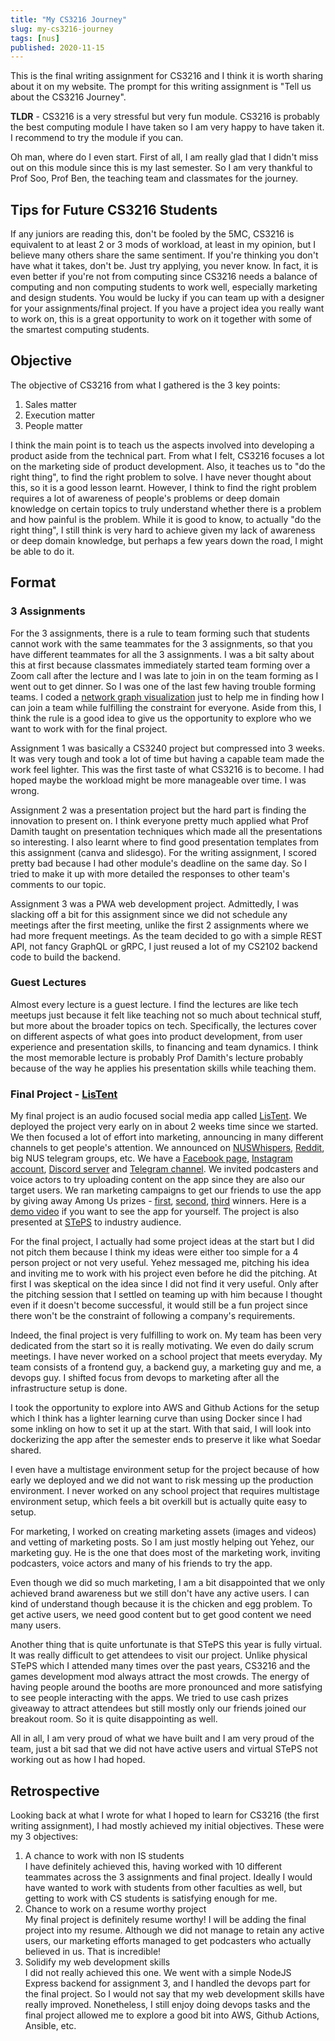 ```yaml
---
title: "My CS3216 Journey"
slug: my-cs3216-journey
tags: [nus]
published: 2020-11-15
---
```


This is the final writing assignment for CS3216 and I think it is worth sharing about it on my website. The prompt for this writing assignment is "Tell us about the CS3216 Journey".

**TLDR** - CS3216 is a very stressful but very fun module. CS3216 is probably the best computing module I have taken so I am very happy to have taken it. I recommend to try the module if you can.

Oh man, where do I even start. First of all, I am really glad that I didn't miss out on this module since this is my last semester. So I am very thankful to Prof Soo, Prof Ben, the teaching team and classmates for the journey.

## Tips for Future CS3216 Students
If any juniors are reading this, don't be fooled by the 5MC, CS3216 is equivalent to at least 2 or 3 mods of workload, at least in my opinion, but I believe many others share the same sentiment. If you're thinking you don't have what it takes, don't be. Just try applying, you never know. In fact, it is even better if you're not from computing since CS3216 needs a balance of computing and non computing students to work well, especially marketing and design students. You would be lucky if you can team up with a designer for your assignments/final project. If you have a project idea you really want to work on, this is a great opportunity to work on it together with some of the smartest computing students.

## Objective
The objective of CS3216 from what I gathered is the 3 key points:
1. Sales matter
1. Execution matter
1. People matter

I think the main point is to teach us the aspects involved into developing a product aside from the technical part. From what I felt, CS3216 focuses a lot on the marketing side of product development. Also, it teaches us to "do the right thing", to find the right problem to solve. I have never thought about this, so it is a good lesson learnt. However, I think to find the right problem requires a lot of awareness of people's problems or deep domain knowledge on certain topics to truly understand whether there is a problem and how painful is the problem. While it is good to know, to actually "do the right thing", I still think is very hard to achieve given my lack of awareness or deep domain knowledge, but perhaps a few years down the road, I might be able to do it.

## Format
### 3 Assignments
For the 3 assignments, there is a rule to team forming such that students cannot work with the same teammates for the 3 assignments, so that you have different teammates for all the 3 assignments. I was a bit salty about this at first because classmates immediately started team forming over a Zoom call after the lecture and I was late to join in on the team forming as I went out to get dinner. So I was one of the last few having trouble forming teams. I coded a [network graph visualization](https://davidchoo12.github.io/cs3216-graph/) just to help me in finding how I can join a team while fulfilling the constraint for everyone. Aside from this, I think the rule is a good idea to give us the opportunity to explore who we want to work with for the final project.

Assignment 1 was basically a CS3240 project but compressed into 3 weeks. It was very tough and took a lot of time but having a capable team made the work feel lighter. This was the first taste of what CS3216 is to become. I had hoped maybe the workload might be more manageable over time. I was wrong.

Assignment 2 was a presentation project but the hard part is finding the innovation to present on. I think everyone pretty much applied what Prof Damith taught on presentation techniques which made all the presentations so interesting. I also learnt where to find good presentation templates from this assignment (canva and slidesgo). For the writing assignment, I scored pretty bad because I had other module's deadline on the same day. So I tried to make it up with more detailed the responses to other team's comments to our topic.

Assignment 3 was a PWA web development project. Admittedly, I was slacking off a bit for this assignment since we did not schedule any meetings after the first meeting, unlike the first 2 assignments where we had more frequent meetings. As the team decided to go with a simple REST API, not fancy GraphQL or gRPC, I just reused a lot of my CS2102 backend code to build the backend.

### Guest Lectures
Almost every lecture is a guest lecture. I find the lectures are like tech meetups just because it felt like teaching not so much about technical stuff, but more about the broader topics on tech. Specifically, the lectures cover on different aspects of what goes into product development, from user experience and presentation skills, to financing and team dynamics. I think the most memorable lecture is probably Prof Damith's lecture probably because of the way he applies his presentation skills while teaching them.

### Final Project - [LisTent](https://listent.app/)

My final project is an audio focused social media app called [LisTent](https://listent.app/). We deployed the project very early on in about 2 weeks time since we started. We then focused a lot of effort into marketing, announcing in many different channels to get people's attention. We announced on [NUSWhispers](https://www.facebook.com/nuswhispers/photos/a.817681254969004/4470837092986717), [Reddit](https://www.reddit.com/r/nus/comments/jiam6b/check_out_our_cs3216_project/), big NUS telegram groups, etc. We have a [Facebook page](https://www.facebook.com/LisTent.Audio), [Instagram account](https://www.instagram.com/listent.app/), [Discord server](https://discord.gg/mp32Msh) and [Telegram channel](https://t.me/joinchat/AAAAAEsFF7vLHKle2M5STA). We invited podcasters and voice actors to try uploading content on the app since they are also our target users. We ran marketing campaigns to get our friends to use the app by giving away Among Us prizes - [first](https://www.facebook.com/LisTent.Audio/posts/146867420520191), [second](https://www.facebook.com/LisTent.Audio/posts/146468237226776), [third](https://www.facebook.com/LisTent.Audio/posts/147248073815459) winners. Here is a [demo video](https://www.youtube.com/watch?v=YECfSHeZCDY) if you want to see the app for yourself. The project is also presented at [STePS](https://isteps.comp.nus.edu.sg/event/17th-steps/module/CS3216/project/5) to industry audience.

For the final project, I actually had some project ideas at the start but I did not pitch them because I think my ideas were either too simple for a 4 person project or not very useful. Yehez messaged me, pitching his idea and inviting me to work with his project even before he did the pitching. At first I was skeptical on the idea since I did not find it very useful. Only after the pitching session that I settled on teaming up with him because I thought even if it doesn't become successful, it would still be a fun project since there won't be the constraint of following a company's requirements.

Indeed, the final project is very fulfilling to work on. My team has been very dedicated from the start so it is really motivating. We even do daily scrum meetings. I have never worked on a school project that meets everyday. My team consists of a frontend guy, a backend guy, a marketing guy and me, a devops guy. I shifted focus from devops to marketing after all the infrastructure setup is done.

I took the opportunity to explore into AWS and Github Actions for the setup which I think has a lighter learning curve than using Docker since I had some inkling on how to set it up at the start. With that said, I will look into dockerizing the app after the semester ends to preserve it like what Soedar shared.

I even have a multistage environment setup for the project because of how early we deployed and we did not want to risk messing up the production environment. I never worked on any school project that requires multistage environment setup, which feels a bit overkill but is actually quite easy to setup.

For marketing, I worked on creating marketing assets (images and videos) and vetting of marketing posts. So I am just mostly helping out Yehez, our marketing guy. He is the one that does most of the marketing work, inviting podcasters, voice actors and many of his friends to try the app.

Even though we did so much marketing, I am a bit disappointed that we only achieved brand awareness but we still don't have any active users. I can kind of understand though because it is the chicken and egg problem. To get active users, we need good content but to get good content we need many users.

Another thing that is quite unfortunate is that STePS this year is fully virtual. It was really difficult to get attendees to visit our project. Unlike physical STePS which I attended many times over the past years, CS3216 and the games development mod always attract the most crowds. The energy of having people around the booths are more pronounced and more satisfying to see people interacting with the apps. We tried to use cash prizes giveaway to attract attendees but still mostly only our friends joined our breakout room. So it is quite disappointing as well.

All in all, I am very proud of what we have built and I am very proud of the team, just a bit sad that we did not have active users and virtual STePS not working out as how I had hoped.

## Retrospective
Looking back at what I wrote for what I hoped to learn for CS3216 (the first writing assignment), I had mostly achieved my initial objectives. These were my 3 objectives:
1. A chance to work with non IS students  
  I have definitely achieved this, having worked with 10 different teammates across the 3 assignments and final project. Ideally I would have wanted to work with students from other faculties as well, but getting to work with CS students is satisfying enough for me.
1. Chance to work on a resume worthy project  
  My final project is definitely resume worthy! I will be adding the final project into my resume. Although we did not manage to retain any active users, our marketing efforts managed to get podcasters who actually believed in us. That is incredible!
1. Solidify my web development skills  
  I did not really achieved this one. We went with a simple NodeJS Express backend for assignment 3, and I handled the devops part for the final project. So I would not say that my web development skills have really improved. Nonetheless, I still enjoy doing devops tasks and the final project allowed me to explore a good bit into AWS, Github Actions, Ansible, etc.